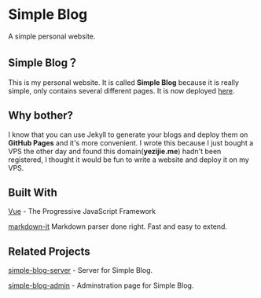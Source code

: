 # Simple Blog
A simple personal website.

## Simple Blog？
This is my personal website. It is called **Simple Blog** because it is really simple, only contains several different pages. It is now deployed [here](https://yezijie.me).

## Why bother?
I know that you can use Jekyll to generate your blogs and deploy them on **GitHub Pages** and it's more convenient. I wrote this because I just bought a VPS the other day and found this domain(**yezijie.me**) hadn't been registered, I thought it would be fun to write a website and deploy it on my VPS.

## Built With
[Vue](https://vuejs.org) - The Progressive JavaScript Framework


[markdown-it](https://github.com/markdown-it/markdown-it) Markdown parser done right. Fast and easy to extend.

## Related Projects
[simple-blog-server](https://github.com/abcyzj/simple-blog-server) - Server for Simple Blog.


[simple-blog-admin](https://github.com/abcyzj/simple-blog-admin) - Adminstration page for Simple Blog.
